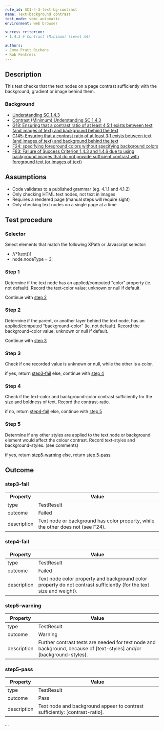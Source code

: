 ```yaml
---
rule_id: SC1-4-3-text-bg-contrast
name: Text-background contrast
test_mode: semi-automatic
environment: web browser

success_criterion:
- 1.4.3 # Contrast (Minimum) (level AA)

authors:
- Emma Pratt Richens
- Rob Fentress
---
```


## Description

This test checks that the text nodes on a page contrast sufficiently with the background, gradient or image behind them.

### Background

- [Understanding SC 1.4.3](https://www.w3.org/TR/2014/NOTE-UNDERSTANDING-WCAG20-20140311/visual-audio-contrast-contrast.html)
- [Contrast (Minimum) Understanding SC 1.4.3](https://www.w3.org/TR/UNDERSTANDING-WCAG20/visual-audio-contrast-contrast.html)
- [G18: Ensuring that a contrast ratio of at least 4.5:1 exists between text (and images of text) and background behind the text](https://www.w3.org/TR/WCAG20-TECHS/G18)
- [G145: Ensuring that a contrast ratio of at least 3:1 exists between text (and images of text) and background behind the text](https://www.w3.org/TR/WCAG20-TECHS/G145)
- [F24: specifying foreground colors without specifying background colors](https://www.w3.org/TR/2014/NOTE-WCAG20-TECHS-20140311/F24) 
- [F83: Failure of Success Criterion 1.4.3 and 1.4.6 due to using background images that do not provide sufficient contrast with foreground text (or images of text)](https://www.w3.org/TR/WCAG20-TECHS/F83.html)

<!-- Should the F24 scenario be kept separate from the rest of the colour contrast stuff ... it is relevant and uses same selectors -->

## Assumptions
- Code validates to a published grammar (eg. 4.1.1 and 4.1.2)
- Only checking HTML text nodes, not text in images
- Requires a rendered page (manual steps will require sight)
- Only checking text nodes on a single page at a time


## Test procedure

<!--
Contrast of links to text and visited links etc is a separate criteria.

For now this ruleset does not cover text in images, except SVG, or text in canvas or video elements or WebGL or Flash etc.

Suggested structure for this rule:
1. locate text node and determine if there is a specified color
2. locate background node and determine id there is a specified background color (parent or getElementsFromPoint)
3. if one exists, but not other, fail against F24
4. if both exist, determine if they contrast sufficiently (not sure on pass/fail if both are default)
5. determine if any other styles are applied that would affect color and require further testing

What styles could impact on colors? (Wilco: deal with basic stuff first and note this for future work)
- text/bg gradients, text/bg opacity, text/bg filters, text aliasing?, text borders, text shadows, text masks, bg images (Frank: shared http://www.brandwood.com/a11y/)
 
What about canvas or video behind text? (Wilco: start with deferring to a human, looking deeper can happen later)
Should this also apply to PDF? (Wilco: no, only HTML, and probably not SVG - be explicit in assumptions/selector)

-->


### Selector

Select elements that match the following XPath or Javascript selector:
* //\*[text()]
* node.nodeType = 3;


### Step 1

Determine if the text node has an applied/computed "color" property (ie. not default). Record the text-color value; unknown or null if default.

Continue with [step 2](#step-2)

### Step 2

Determine if the parent, or another layer behind the text node, has an applied/computed "background-color" (ie. not default). Record the background-color value; unknown or null if default.

<!-- Note: Determining which element is providing a background to the text is not as straight-forward as looking at the parent and up the ancestry tree, because sibling elements can be positioned and layered over one another. Presuming there is a programmatic way to list the layers (as 3D view can) ... possibly getElementsFromPoint : https://twitter.com/ChromiumDev/status/576081837165912064 -->

Continue with [step 3](#step-3)

### Step 3

Check if one recorded value is unknown or null, while the other is a color.

if yes, return [step3-fail](#step3-fail)
else, continue with [step 4](#step-4)

### Step 4

Check if the text-color and background-color contrast sufficiently for the size and boldness of text. Record the contrast-ratio.

<!-- Note: this will need some detail about ratios, text sizes, etc. -->

if no, return [step4-fail](#step4-fail)
else, continue with [step 5](#step-5)

### Step 5

Determine if any other styles are applied to the text node or background element would affect the colour contrast. Record text-styles and background-styles. (see comments)

<!-- Note: this is getting into the complexity of the scenarios in the comments below. For now, deferring this to a future version of the rule. In future, this could clarify on what size border or shadow impacts on whether the style or background needs to be contrasted with when not matching text color, etc. -->

if yes, return [step5-warning](#step5-warning)
else, return [step 5-pass](#step-5-pass)


## Outcome

### step3-fail

| Property    | Value
|-------------|----------
| type        | TestResult
| outcome     | Failed
| description | Text node or background has color property, while the other does not (see F24).

### step4-fail

| Property    | Value
|-------------|----------
| type        | TestResult
| outcome     | Failed
| description | Text node color property and background color property do not contrast sufficiently (for the text size and weight).

### step5-warning

| Property    | Value
|-------------|----------
| type        | TestResult
| outcome     | Warning
| description | Further contrast tests are needed for text node and background, because of [text-styles] and/or [background-styles].

### step5-pass

| Property    | Value
|-------------|----------
| type        | TestResult
| outcome     | Pass
| description | Text node and background appear to contrast sufficiently: [contrast-ratio].


<!--

## Scenarios (visible notes during rule development, further coded comments visible in raw/edit views)

### Scenario 1 - text color and background-color
Test method: [automatic]

- determine the computed text color, size and weight.
- determine the relevant layer (parent/ancestor/other) behind the text with a computed background-color.
- determine if that layer is still positioned behind the text (text not re-positioned).
- determine that layer's background color.
- determine the contrast ratio required. 
    - If bold and font-size*72/96 is less than 14, then contrast ratio required is greater than or equal to 4.5
    - If not bold and font-size*72/96 is less than 18, then contrast ratio required is greater than or equal to 4.5
    - Otherwise contrast ratio required is greater than or equal to 3.0
- determine the contrast ratio of the text color and background color.
- determine if it meets the required contrast ratio.

(an unstyled page may pass this, as should a page where an image fails to load or a newer style is unsupported)


### Scenario 2 - element behind text also has a programmatic gradient
Test method: [automatic]

- determine if the nearest ancestor or other element has a programatic gradient background.
- determine the direction of the gradient.
- determine the background color closest to the text in the direction where the shade is most similar to the text color.
- determine the contrast ratio of the text color and this background color.
- determine if it meets the required contrast ratio. **Is this sufficient?  This only determines one portion of the contrast**


### Scenario 3 - text has properties that could be considered the background
Test method: [automatic]

- determine if the text has a border and/or shadow.
- determine the width of border/shadow above/below/left/right of the text.
- determine if all widths are greater than 1px.
- determine the color of the border/shadow.
- determine the contrast ratio of the text color and the border/shadow color.
- determine if it meets the required contrast ratio.

(a text border/shadow of sufficient width may help provide sufficient contrast)


### Scenario 4 - the background (whatever it is) has opacity less than solid
Test method: [semiauto]

- determine if any of the background, gradient, border or shadow colors are semi-opaque.
- when comparing with the text color, calculate the semi-opaque color as though the text color were behind it.
- determine the contrast ratio of the text color and the calculated semi-opaque color.
- determine if it meets the required contrast ratio.

(semi-opaque backgrounds are often employed to help provide sufficient contrast with a variable background such as an image, where the poorest contrast would be where part of that variable background is the same shade as the text color)


### Scenario 5 - the background is varied, such as an image
Test method: [manual]

- determine if background behind the text is an image (or canvas or HTML video???).
- determine that there is no border/shadow/semi-opaque layer to help with contrast.
- determine the color of a suitable number of samples from the image beside the text.
- determine the contrast ratio of the text color and each of these sampled colors.
- determine if it meets the required contrast ratio.

(an image background must still have a background color behind it with the required color contrast, in case the image does not load)

-->

...

[AUTO]: ../pages/test-modes.html#automatic
[MANUAL]: ../pages/test-modes.html#manual
